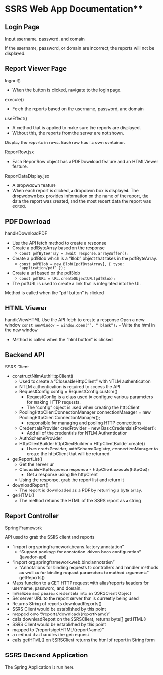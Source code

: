 # SSRS Web App Documentation**

## Login Page

Input username, password, and domain

If the username, password, or domain are incorrect, the reports will not be displayed.

## Report Viewer Page

logout()
- When the button is clicked, navigate to the login page.
  
execute()
- Fetch the reports based on the username, password, and domain
  
useEffect()
- A method that is applied to make sure the reports are displayed.
- Without this, the reports from the server are not shown.
  
Display the reports in rows. Each row has its own container.

ReportRow.jsx
- Each ReportRow object has a PDFDownload feature and an HTMLViewer feature.

ReportDataDisplay.jsx
- A dropwdown feature
- When each report is clicked, a dropdown box is displayed. The dropwdown box provides information on the name of the report, the data the   report was created, and the most recent data the report was edited.

## PDF Download
handleDownloadPDF
- Use the API fetch method to create a response
- Create a pdfByteArray based on the response
	- `const pdfByteArray = await response.arrayBuffer();`
- Create a pdfBlob which is a “Blob” object that takes in the pdfByteArray.
	- `const pdfBlob = new Blob([pdfByteArray], { type: “application/pdf” });`
- Create a url based on the pdfBlob
	- `const pdfURL = URL.createObjectURL(pdfBlob);`
- The pdfURL is used to create a link that is integrated into the UI.

Method is called when the “pdf button” is clicked 

## HTML Viewer

handleViewHTML
Use the API fetch to create a response
Open a new window
`const newWindow = window.open(“”, “_blank”);`
	- Write the html in the new window
- Method is called when the “html button” is clicked
  
## Backend API
SSRS Client
- constructNtlmAuthHttpClient()
	- Used to create a “CloseableHttpClient” with NTLM authentication
	- NTLM authentication is required to access the API
	- RequestConfig config = RequestConfig.custom()
		- RequestConfig is a class used to configure various parameters for making HTTP requests.
		- The “config” object is used when creating the httpClient
	- PoolingHttpClientConnectionManager connectionManager = new PoolingHttpClientConnectionManager();
		- responsible for managing and pooling HTTP connections
	- CredentialsProvider credProvider = new BasicCredentialsProvider();
		- Add all of the credentials for NTLM Authentication
	- AuthSchemeProvider
	- HttpClientBuilder httpClientBuilder = HttpClientBuilder.create()
		- Uses credsProvider, authSchemeRegistry, connectionManager to create the httpClient that will be returned
- getReportList()
	- Get the server url
	- CloseableHttpResponse response = httpClient.execute(httpGet);
		- Get a response using the httpClient
	- Using the response, grab the report list and return it
- downloadReport()
	- The report is downloaded as a PDF by returning a byte array.
- getHTML()
	- The method returns the HTML of the SSRS report as a string
   
## Report Controller

Spring Framework

API used to grab the SSRS client and reports
- “import org.springframework.beans.factory.annotation”
	- “Support package for annotation-driven bean configuration” (javadoc-api)
- “import org.springframework.web.bind.annotation”
	- “Annotations for binding requests to controllers and handler methods as well as for binding request parameters to method arguments” 
getReports()
- Maps function to a GET HTTP request with alias/reports headers for username, password, and domain.
- Initializes and passes credentials into an SSRSClient Object
- Set server URL to the report server that is currently being used
- Returns String of reports
downloadReports()
- SSRS Client would be established by this point
- mapped onto “/reports/download/{reportName}”
- calls downloadReport on the SSRSClient, returns byte[]
getHTML()
- SSRS Client would be established by this point
- mapped to “/reports/getHTML/{reportName}”
- a method that handles the get request
- calls getHTML() on SSRSClient returns the html of report in String form
    
## SSRS Backend Application

The Spring Application is run here.

